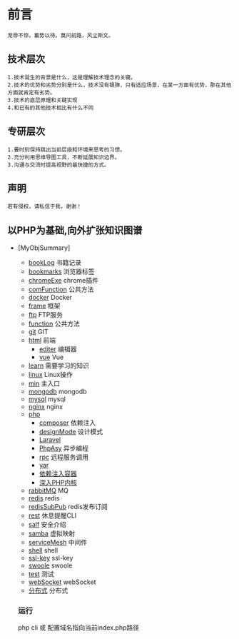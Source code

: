 # 前言
    宠辱不惊，蓄势以待。莫问前路，风尘斯文。
## 技术层次
    1.技术诞生的背景是什么，这是理解技术理念的关键。
    2.技术的优势和劣势分别是什么，技术没有银弹，只有适应场景，在某一方面有优势，那在其他方面就肯定有劣势。
    3.技术的底层原理和关键实现
    4.和已有的其他技术相比有什么不同

## 专研层次
    1.要时刻保持跳出当前层级和环境来思考的习惯。
    2.充分利用思维导图工具，不断延展知识边界。
    3.沟通与交流时提高视野的最快捷的方式。
## 声明
    若有侵权，请私信于我，谢谢！
    
## 以PHP为基础,向外扩张知识图谱
- [MyObjSummary]
  - [bookLog](#bookLog) 书籍记录
  - [bookmarks](#bookmarks) 浏览器标签
  - [chromeExe](#chromeExe) chrome插件
  - [comFunction](#comFunction) 公共方法
  - [docker](#docker)       Docker
  - [frame](#frame) 		 框架
  - [ftp](#ftp) 		     FTP服务
  - [function](#function)  公共方法
  - [git](#git) 		     GIT
  - [html](#html)           前端
    - [editer](#editer)      编辑器
    - [vue](#vue)      Vue
  - [learn](#learn)         需要学习的知识  
  - [linux](http://man.linuxde.net) 				Linux操作
  - [min](#min) 				主入口
  - [mongodb](#mongodb)     mongodb 
  - [mysql](#mysql)     mysql 
  - [nginx](#nginx)     nginx 
  - [php](http://php.net)
    - [composer](#composer) 依赖注入  
    - [designMode](#designMode) 设计模式  
    - [Laravel](#Laravel)  
    - [PhpAsy](#PhpAsy) 异步编程  
    - [rpc](#rpc) 远程服务调用  
    - [yar](#yar) 
    - [依赖注入容器](#依赖注入容器)  
    - [深入PHP内核](#深入PHP内核)  
  - [rabbitMQ](#RabbitMQ)					MQ 
  - [redis](#redis)					redis  
  - [redisSubPub](#redisSubPub)		redis发布订阅  
  - [rest](#rest)					休息提醒CLI
  - [salf](#salf)					安全介绍
  - [samba](#samba)				虚拟映射 
  - [serviceMesh](#serviceMesh)   中间件
  - [shell](#shell)   shell
  - [ssl-key](#ssl-key)   ssl-key
  - [swoole](#swool)   swoole
  - [test](#test)   测试
  - [webSocket](#webSocket)   webSocket
  - [分布式](#分布式)   分布式 

  ### 运行
  
  php cli 或 配置域名指向当前index.php路径
                                                                                                                                         